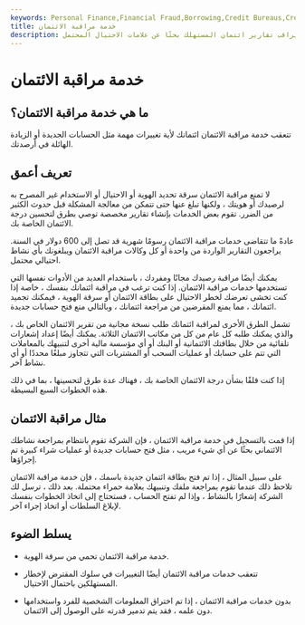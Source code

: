 ```yaml
---
keywords: Personal Finance,Financial Fraud,Borrowing,Credit Bureaus,Credit Card Fraud,Credit Monitoring,Credit Monitoring Service,Credit Report,Financing,Identity Theft
title: خدمة مراقبة الائتمان
description: خدمة مراقبة الائتمان هي نظام يراقب تقارير ائتمان المستهلك بحثًا عن علامات الاحتيال المحتمل.
---
```


# خدمة مراقبة الائتمان
## ما هي خدمة مراقبة الائتمان؟

تتعقب خدمة مراقبة الائتمان ائتمانك لأية تغييرات مهمة مثل الحسابات الجديدة أو الزيادة الهائلة في أرصدتك.

## تعريف أعمق

لا تمنع مراقبة الائتمان سرقة تحديد الهوية أو الاحتيال أو الاستخدام غير المصرح به لرصيدك أو هويتك ، ولكنها تبلغ عنها حتى تتمكن من معالجة المشكلة قبل حدوث الكثير من الضرر. تقوم بعض الخدمات بإنشاء تقارير مخصصة توصي بطرق لتحسين درجة الائتمان الخاصة بك.

عادةً ما تتقاضى خدمات مراقبة الائتمان رسومًا شهرية قد تصل إلى 600 دولار في السنة. يراجعون التقارير الواردة من واحدة أو كل وكالات مراقبة الائتمان ويبلغونك بأي نشاط احتيالي محتمل.

يمكنك أيضًا مراقبة رصيدك مجانًا ومفردك ، باستخدام العديد من الأدوات نفسها التي تستخدمها خدمات مراقبة الائتمان. إذا كنت ترغب في مراقبة ائتمانك بنفسك ، خاصة إذا كنت تخشى تعرضك لخطر الاحتيال على بطاقة الائتمان أو سرقة الهوية ، فيمكنك تجميد ائتمانك ، مما يمنع المقرضين من مراجعة ائتمانك ، وبالتالي منع فتح حسابات جديدة.

تشمل الطرق الأخرى لمراقبة ائتمانك طلب نسخة مجانية من تقرير الائتمان الخاص بك ، والذي يمكنك طلبه كل عام من كل من مكاتب الائتمان الثلاثة. يمكنك أيضًا إعداد إشعارات تلقائية من خلال بطاقتك الائتمانية أو البنك أو أي مؤسسة مالية أخرى لتنبيهك بالمعاملات التي تتم على حسابك أو عمليات السحب أو المشتريات التي تتجاوز مبلغًا محددًا أو أي نشاط آخر.

إذا كنت قلقًا بشأن درجة الائتمان الخاصة بك ، فهناك عدة طرق لتحسينها ، بما في ذلك هذه الخطوات السبع البسيطة.

## مثال مراقبة الائتمان

إذا قمت بالتسجيل في خدمة مراقبة الائتمان ، فإن الشركة تقوم بانتظام بمراجعة نشاطك الائتماني بحثًا عن أي شيء مريب ، مثل فتح حسابات جديدة أو عمليات شراء كبيرة تم إجراؤها.

على سبيل المثال ، إذا تم فتح بطاقة ائتمان جديدة باسمك ، فإن خدمة مراقبة الائتمان تلاحظ ذلك عندما تقوم بمراجعة ملفك وتنبيهك بعلامة حمراء محتملة. بعد ذلك ، ترسل لك الشركة إشعارًا بالنشاط ، وإذا لم تفتح الحساب ، فستحتاج إلى اتخاذ الخطوات بنفسك لإبلاغ السلطات أو اتخاذ إجراء آخر.





## يسلط الضوء

- خدمة مراقبة الائتمان تحمي من سرقة الهوية.

- تتعقب خدمات مراقبة الائتمان أيضًا التغييرات في سلوك المقترض لإخطار المستهلكين باحتمال الاحتيال.

- بدون خدمات مراقبة الائتمان ، إذا تم اختراق المعلومات الشخصية للفرد واستخدامها دون علمه ، فقد يتم تدمير قدرته على الوصول إلى الائتمان.

